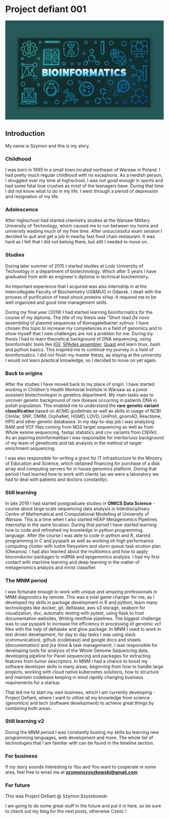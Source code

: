 # Project defiant 001

![some other image](https://github.com/PROJECT-DEFIANT/Project-defiant/blob/main/images/bioinfo.jpg?raw=true)

## Introduction

My name is Szymon and this is my story.

### Childhood

I was born in 1995 in a small town located northeast of Warsaw in Poland. I had pretty much regular childhood with no exceptions. As a nerdish person, I struggled over
my time at highschool, I was not good enough in sports and had some fatal love crushes as most of the teenagers have. During that time I did not know what to do in my life. I went through a period of depression and resignation of my life.

### Adolescence

After highschool had started chemistry studies at the Warsaw Military University of Technology, which caused me to run between my home and university wasting much of my free time. After unsuccessful exam session I decided to quit and get a job in nearby fast food chain restaurant. It was hard as I felt that I did not belong there, but still I needed to move on.

### Studies

During later summer of 2015 I started studies at Lodz University of Technology in a department of biotechnology. Which after 5 years I have graduated from with an engineer's diploma in technical biochemistry.

An important experience that I acquired was also internship in at the Intercollegiate Faculty of Biochemistry UG&MUG in Gdansk. I dealt with the process of purification of head shock proteins sHsp. It required me to be well organized and good time management skills.

During my final year (2019) I had started learning bioinformatics for the course of my diploma. The title of my thesis was "Short read _De novo_ assembling of plasmid sequences of Komagateibacter _xylinus_. I have chosen this topic to increase my competences in a field of genomics and to show myself that I new challenges are not a problem for me. During my thesis I had to learn theoretical background of DNA sequencing, using bioinformatic tools like [IGV](https://software.broadinstitute.org/software/igv/), [SPAdes assembler](https://cab.spbu.ru/software/spades/), [Quast](https://quast.sourceforge.net/index.html) and learn linux, bash and python basics. This inspired me to continue my journey in a field of bioinformatics. I did not finish my master thesis, as staying at the university I would not learn practical knowledge, so I decided to move on yet again.

### Back to origins

After the studies I have moved back to my place of origin. I have started working in Children's Health Memorial Institute in Warsaw as a junior assistant biotechnologist in genetics department. My main tasks was to uncover genetic background of rare disease occurring in patients DNA in polish population. This enabled me to understand the **rare genetic variant classification** based on ACMG guidelines as well as skills in usage of NCBI ClinVar, SNP, OMIM, OrphaNet, HGMD, LOVD, UniProt, gnomAD, Reactome, HPO and other genetic databases. In my day-to-day job I was analyzing BAM and VCF files coming from NGS target sequencing as well as from Whole exome sequencing, fastqc statistics and cnv variants from CNVkit. As an aspiring bioinformatitian I was responsible for meritorious background of my team of geneticists and lab analysts in the method of target enrichment sequencing.

I was also responsible for writing a grant for IT infrastructure to the Ministry of Education and Science, which obtained financing for purchase of a disk array and computing servers for in house genomics platform. During that period I had learned how to work with clients (as we were a laboratory we had to deal with patients and doctors constantly).

### Still learning

In late 2019 I had started postgraduate studies in **OMICS Data Science** - course about large scale sequencing data analysis in Interdisciplinary Centre of Mathematical and Computational Modelling at University of Warsaw. This is a time when I also started HEAP Metagenomics Pipelines internship in the same location.
During that period I have started learning how to code and refreshed my knowledge in python programming language. After the course I was able to code in python and R, started programming in C and pyspark as well as working oh high performance computing cluster with lustre filesystem and slurm queue task ecution plan (Okeanos). I had also learned about the multiomics and how to apply bioconductor packages to miRNA and epigenomics analysis. I had my first contact with machine learning and deep learning in the matter of metagenomics analysis and mnist classifier.

### The MNM period

I was fortunate enough to work with unique and amazing professionals in MNM diagnostics by remote. This was a total game changer for me, as I developed my skills in package development in R and python, learn many technologies like docker, git, deltalake, aws s3 storage, seaborn for visualization, dvc, automatic testing with pytest, using flask to host documentation websites, Writing nextflow pipelines. The biggest challenge was to use pyspark to increase the efficiency in processing of genomic vcf files with the help of deltalake and glow package. In MNM I used to work in test driven development, for day to day tasks I was using slack (communication), github (codebase) and google docs and sheets (documentation) and jira (time & task management). I was responsible for developing tools for analysis of the Whole Genome Sequencing data, developing pipeline for Panel sequencing and packages for extracting features from tumor descriptors. In MNM I had a chance to boost my software developer skills in many areas, beginning from how to handle large projects, working with cloud native kubernetes solutions, how to structure and maintain codebase keeping in mind rapidly changing business requirements for a startup.

That led me to start my own business, which I am currently developing - Project Defiant, where I want to utilize all my knowledge from science (genomics) and tech (software development) to achieve great things by combining both areas.

### Still learning v2

During the MNM period I was constantly busting my skills by learning new programming languages, web development and more. The whole list of technologies that I am familiar with can be found in the timeline section.

### For business

If my story sounds interesting to You and You want to cooperate in some area, feel free to email me at **szymonszyszkowski@gmail.com**

### For future

This was Project Defiant @ Szymon Szyszkowski

I am going to do some great stuff in the future and put it in here, so be sure to check out my blog for the next posts, otherwise Cześć !
